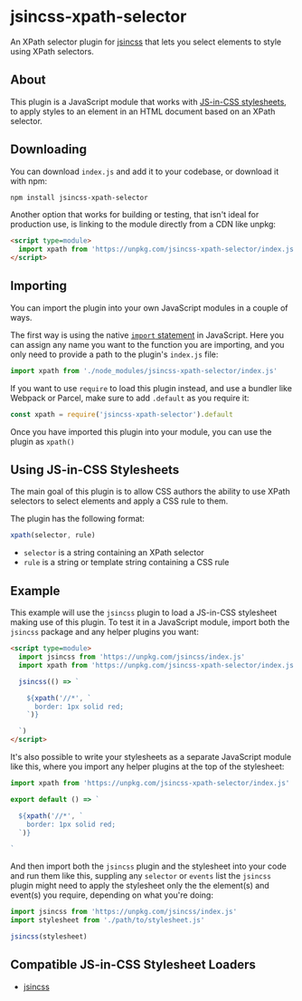 # jsincss-xpath-selector

An XPath selector plugin for [jsincss](https://github.com/tomhodgins/jsincss) that lets you select elements to style using XPath selectors.

## About

This plugin is a JavaScript module that works with [JS-in-CSS stylesheets](https://responsive.style/theory/what-is-a-jic-stylesheet.html), to apply styles to an element in an HTML document based on an XPath selector.

## Downloading

You can download `index.js` and add it to your codebase, or download it with npm:

```bash
npm install jsincss-xpath-selector
```

Another option that works for building or testing, that isn't ideal for production use, is linking to the module directly from a CDN like unpkg:

```html
<script type=module>
  import xpath from 'https://unpkg.com/jsincss-xpath-selector/index.js'
</script>
```

## Importing

You can import the plugin into your own JavaScript modules in a couple of ways.

The first way is using the native [`import` statement](https://developer.mozilla.org/en-US/docs/Web/JavaScript/Reference/Statements/import) in JavaScript. Here you can assign any name you want to the function you are importing, and you only need to provide a path to the plugin's `index.js` file:

```js
import xpath from './node_modules/jsincss-xpath-selector/index.js'
```

If you want to use `require` to load this plugin instead, and use a bundler like Webpack or Parcel, make sure to add `.default` as you require it:

```js
const xpath = require('jsincss-xpath-selector').default
```

Once you have imported this plugin into your module, you can use the plugin as `xpath()`

## Using JS-in-CSS Stylesheets

The main goal of this plugin is to allow CSS authors the ability to use XPath selectors to select elements and apply a CSS rule to them.

The plugin has the following format:

```js
xpath(selector, rule)
```

- `selector` is a string containing an XPath selector
- `rule` is a string or template string containing a CSS rule

## Example

This example will use the `jsincss` plugin to load a JS-in-CSS stylesheet making use of this plugin. To test it in a JavaScript module, import both the `jsincss` package and any helper plugins you want:

```html
<script type=module>
  import jsincss from 'https://unpkg.com/jsincss/index.js'
  import xpath from 'https://unpkg.com/jsincss-xpath-selector/index.js'

  jsincss(() => `

    ${xpath('//*', `
      border: 1px solid red;
    `)}

  `)
</script>
```

It's also possible to write your stylesheets as a separate JavaScript module like this, where you import any helper plugins at the top of the stylesheet:

```js
import xpath from 'https://unpkg.com/jsincss-xpath-selector/index.js'

export default () => `

  ${xpath('//*', `
    border: 1px solid red;
  `)}

`
```

And then import both the `jsincss` plugin and the stylesheet into your code and run them like this, suppling any `selector` or `events` list the `jsincss` plugin might need to apply the stylesheet only the the element(s) and event(s) you require, depending on what you're doing:

```js
import jsincss from 'https://unpkg.com/jsincss/index.js'
import stylesheet from './path/to/stylesheet.js'

jsincss(stylesheet)
```

## Compatible JS-in-CSS Stylesheet Loaders

- [jsincss](https://github.com/tomhodgins/jsincss)
